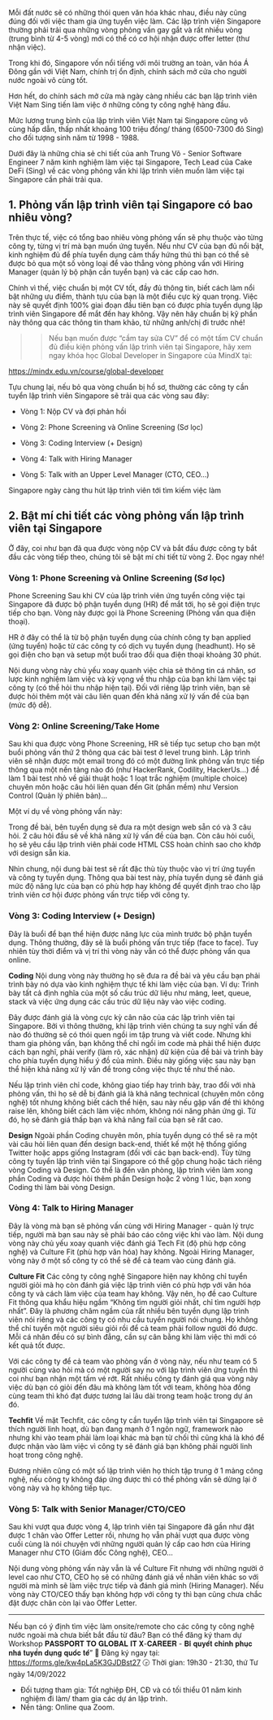 Mỗi đất nước sẽ có những thói quen văn hóa khác nhau, điều này cũng đúng đối với việc tham gia ứng tuyển việc làm. Các lập trình viên Singapore thường phải trải qua những vòng phỏng vấn gay gắt và rất nhiều vòng (trung bình từ 4-5 vòng) mới có thể có cơ hội nhận được offer letter (thư nhận việc).

Trong khi đó, Singapore vốn nổi tiếng với môi trường an toàn, văn hóa Á Đông gần với Việt Nam, chính trị ổn định, chính sách mở cửa cho người nước ngoài vô cùng tốt. 

Hơn hết, do chính sách mở cửa mà ngày càng nhiều các bạn lập trình viên Việt Nam Sing tiến làm việc ở những công ty công nghệ hàng đầu. 

Mức lương trung bình của lập trình viên Việt Nam tại Singapore cũng vô cùng hấp dẫn, thấp nhất khoảng 100 triệu đồng/ tháng (6500-7300 đô Sing) cho đối tượng sinh năm từ 1998 - 1988.

Dưới đây là những chia sẻ chi tiết của anh Trung Võ - Senior Software Engineer 7 năm kinh nghiệm làm việc tại Singapore, Tech Lead của Cake DeFi (Sing) về các vòng phỏng vấn khi lập trình viên muốn làm việc tại Singapore cần phải trải qua.

## 1. Phỏng vấn lập trình viên tại Singapore có bao nhiêu vòng?
Trên thực tế, việc có tổng bao nhiêu vòng phỏng vấn sẽ phụ thuộc vào từng công ty, từng vị trí mà bạn muốn ứng tuyển. Nếu như CV của bạn đủ nổi bật, kinh nghiệm đủ để phía tuyển dụng cảm thấy hứng thú thì bạn có thể sẽ được bỏ qua một số vòng loại để vào thẳng vòng phỏng vấn với Hiring Manager (quản lý bộ phận cần tuyển bạn) và các cấp cao hơn.

Chính vì thế, việc chuẩn bị một CV tốt, đầy đủ thông tin, biết cách làm nổi bật những ưu điểm, thành tựu của bạn là một điều cực kỳ quan trọng. Việc này sẽ quyết định 100% giai đoạn đầu tiên bạn có được phía tuyển dụng lập trình viên Singapore để mắt đến hay không. Vậy nên hãy chuẩn bị kỹ phần này thông qua các thông tin tham khảo, từ những anh/chị đi trước nhé!

>> Nếu bạn muốn được “cầm tay sửa CV” để có một tấm CV chuẩn đủ điều kiện phỏng vấn lập trình viên tại Singapore, hãy xem ngay khóa học Global Developer in Singapore của MindX tại: 

https://mindx.edu.vn/course/global-developer

Tựu chung lại, nếu bỏ qua vòng chuẩn bị hồ sơ, thường các công ty cần tuyển lập trình viên Singapore sẽ trải qua các vòng sau đây:

- Vòng 1: Nộp CV và đợi phản hồi

- Vòng 2: Phone Screening và Online Screening (Sơ lọc)

- Vòng 3: Coding Interview (+ Design)

- Vòng 4: Talk with Hiring Manager

- Vòng 5: Talk with an Upper Level Manager (CTO, CEO…)

Singapore ngày càng thu hút lập trình viên tới tìm kiếm việc làm
## 2. Bật mí chi tiết các vòng phỏng vấn lập trình viên tại Singapore
Ở đây, coi như bạn đã qua được vòng nộp CV và bắt đầu được công ty bắt đầu các vòng tiếp theo, chúng tôi sẽ bật mí chi tiết từ vòng 2. Đọc ngay nhé!

### Vòng 1: Phone Screening và Online Screening (Sơ lọc)
Phone Screening
Sau khi CV của lập trình viên ứng tuyển công việc tại Singapore đã được bộ phận tuyển dụng (HR) để mắt tới, họ sẽ gọi điện trực tiếp cho bạn. Vòng này được gọi là Phone Screening (Phỏng vấn qua điện thoại).

HR ở đây có thể là từ bộ phận tuyển dụng của chính công ty bạn applied (ứng tuyển) hoặc từ các công ty có dịch vụ tuyển dụng (headhunt). Họ sẽ gọi điện cho bạn và setup một buổi trao đổi qua điện thoại khoảng 30 phút. 

Nội dung vòng này chủ yếu xoay quanh việc chia sẻ thông tin cá nhân, sơ lược kinh nghiệm làm việc và kỳ vọng về thu nhập của bạn khi làm việc tại công ty (có thể hỏi thu nhập hiện tại). Đối với riêng lập trình viên, bạn sẽ được hỏi thêm một vài câu liên quan đến khả năng xử lý vấn đề của bạn (mức độ dễ).

### Vòng 2: Online Screening/Take Home
Sau khi qua được vòng Phone Screening, HR sẽ tiếp tục setup cho bạn một buổi phỏng vấn thứ 2 thông qua các bài test ở level trung bình. Lập trình viên sẽ nhận được một email trong đó có một đường link phỏng vấn trực tiếp thông qua một nền tảng nào đó (như HackerRank, Codility, HackerUs...) để làm 1 bài test nhỏ về giải thuật hoặc 1 loạt trắc nghiệm (multiple choice) chuyên môn hoặc câu hỏi liên quan đến Git (phần mềm) như Version Control (Quản lý phiên bản)...

Một ví dụ về vòng phỏng vấn này:

Trong đề bài, bên tuyển dụng sẽ đưa ra một design web sẵn có và 3 câu hỏi. 2 câu hỏi đầu sẽ về khả năng xử lý vấn đề của bạn. Còn câu hỏi cuối, họ sẽ yêu cầu lập trình viên phải code HTML CSS hoàn chỉnh sao cho khớp với design sẵn kia. 

Nhìn chung, nội dung bài test sẽ rất đặc thù tùy thuộc vào vị trí ứng tuyển và công ty tuyển dụng. Thông qua bài test này, phía tuyển dụng sẽ đánh giá mức độ năng lực của bạn có phù hợp hay không để quyết định trao cho lập trình viên cơ hội được phỏng vấn trực tiếp với công ty.

###  Vòng 3: Coding Interview (+ Design)
Đây là buổi để bạn thể hiện được năng lực của mình trước bộ phận tuyển dụng. Thông thường, đây sẽ là buổi phỏng vấn trực tiếp (face to face). Tuy nhiên tùy thời điểm và vị trí thì vòng này vẫn có thể được phỏng vấn qua online.

**Coding**
Nội dung vòng này thường họ sẽ đưa ra đề bài và yêu cầu bạn phải trình bày nó dựa vào kinh nghiệm thực tế khi làm việc của bạn. Ví dụ: Trình bày tất cả định nghĩa của một số cấu trúc dữ liệu như mảng, leet, queue, stack và việc ứng dụng các cấu trúc dữ liệu này vào việc coding.

Đây được đánh giá là vòng cực kỳ cân não của các lập trình viên tại Singapore. Bởi vì thông thường, khi lập trình viên chúng ta suy nghĩ vấn đề nào đó thường sẽ có thói quen ngồi im tập trung và viết code. Nhưng khi tham gia phỏng vấn, bạn không thể chỉ ngồi im code mà phải thể hiện được cách bạn nghĩ, phải verify (làm rõ, xác nhận) dữ kiện của đề bài và trình bày cho phía tuyển dụng hiểu ý đồ của mình. Điều này giống việc sau này bạn thể hiện khả năng xử lý vấn đề trong công việc thực tế như thế nào.

Nếu lập trình viên chỉ code, không giao tiếp hay trình bày, trao đổi với nhà phỏng vấn, thì họ sẽ dễ bị đánh giá là khả năng technical (chuyên môn công nghệ) tốt nhưng không biết cách thể hiện, sau này nếu gặp vấn đề thì không raise lên, không biết cách làm việc nhóm, không nói năng phản ứng gì. Từ đó, họ sẽ đánh giá thấp bạn và khả năng fail của bạn sẽ rất cao.

**Design**
Ngoài phần Coding chuyên môn, phía tuyển dụng có thể sẽ ra một vài câu hỏi liên quan đến design back-end, thiết kế một hệ thống giống Twitter hoặc apps giống Instagram (đối với các bạn back-end). Tùy từng công ty tuyển lập trình viên tại Singapore có thể gộp chung hoặc tách riêng vòng Coding và Design. Có thể là đến văn phòng, lập trình viên làm xong phần Coding và được hỏi thêm phần Design hoặc 2 vòng 1 lúc, bạn xong Coding thì làm bài vòng Design.

### Vòng 4: Talk to Hiring Manager
Đây là vòng mà bạn sẽ phỏng vấn cùng với Hiring Manager - quản lý trực tiếp, người mà bạn sau này sẽ phải báo cáo công việc khi vào làm. Nội dung vòng này chủ yếu xoay quanh việc đánh giá Tech Fit (độ phù hợp công nghệ) và Culture Fit (phù hợp văn hóa) hay không. Ngoài Hiring Manager, vòng này ở một số công ty có thể sẽ để cả team vào cùng đánh giá.

**Culture Fit**
Các công ty công nghệ Singapore hiện nay không chỉ tuyển người giỏi mà họ còn đánh giá việc lập trình viên có phù hợp với văn hóa công ty và cách làm việc của team hay không. Vậy nên, họ đề cao Culture Fit thông qua khẩu hiệu ngầm “Không tìm người giỏi nhất, chỉ tìm người hợp nhất”. Đây là phương châm ngầm của rất nhiều bên tuyển dụng lập trình viên nói riêng và các công ty có nhu cầu tuyển người nói chung. Họ không thể chỉ tuyển một người siêu giỏi rồi để cả team phải follow người đó được. Mỗi cá nhân đều có sự bình đẳng, cần sự cân bằng khi làm việc thì mới có kết quả tốt được. 

Với các công ty để cả team vào phòng vấn ở vòng này, nếu như team có 5 người cùng vào hỏi mà có một người say no với lập trình viên ứng tuyển thì coi như bạn nhận một tấm vé rớt. Rất nhiều công ty đánh giá qua vòng này việc dù bạn có giỏi đến đâu mà không làm tốt với team, không hòa đồng cùng team thì khó đạt được tương lai lâu dài trong team hoặc trong dự án đó.

**Techfit**
Về mặt Techfit, các công ty cần tuyển lập trình viên tại Singapore sẽ thích người linh hoạt, dù bạn đang mạnh ở 1 ngôn ngữ, framework nào nhưng khi vào team phải làm loại khác mà bạn từ chối thì cũng khá là khó để được nhận vào làm việc vì công ty sẽ đánh giá bạn không phải người linh hoạt trong công nghệ.

Đương nhiên cũng có một số lập trình viên họ thích tập trung ở 1 mảng công nghệ, nếu công ty không đáp ứng được thì có thể phỏng vấn sẽ dừng lại ở vòng này và họ không tiếp tục. 

### Vòng 5: Talk with Senior Manager/CTO/CEO
Sau khi vượt qua được vòng 4, lập trình viên tại Singapore đã gần như đặt được 1 chân vào Offer Letter rồi, nhưng họ vẫn phải vượt qua được vòng cuối cùng là nói chuyện với những người quản lý cấp cao hơn của Hiring Manager như CTO (Giám đốc Công nghệ), CEO…

Nội dung vòng phỏng vấn này vẫn là về Culture Fit nhưng với những người ở level cao như CTO, CEO họ sẽ có những đánh giá về nhân viên khác so với người mà mình sẽ làm việc trực tiếp và đánh giá mình (Hiring Manager). Nếu vòng này CTO/CEO thấy bạn không hợp với công ty thì bạn cũng chưa chắc đặt được chân còn lại vào Offer Letter.

---------

Nếu bạn có ý định tìm việc làm onsite/remote cho các công ty công nghệ nước ngoài mà chưa biết bắt đầu từ đâu? 
Bạn có thể đăng ký tham dự Workshop 𝐏𝐀𝐒𝐒𝐏𝐎𝐑𝐓 𝐓𝐎 𝐆𝐋𝐎𝐁𝐀𝐋 𝐈𝐓 𝐗-𝐂𝐀𝐑𝐄𝐄𝐑 - 𝐁𝐢́ 𝐪𝐮𝐲𝐞̂́𝐭 𝐜𝐡𝐢𝐧𝐡 𝐩𝐡𝐮̣𝐜 𝐧𝐡𝐚̀ 𝐭𝐮𝐲𝐞̂̉𝐧 𝐝𝐮̣𝐧𝐠 𝐪𝐮𝐨̂́𝐜 𝐭𝐞̂́”
📌 Đăng ký ngay tại: https://forms.gle/kw4pLa5K3GJDBst27
🕞 Thời gian: 19h30 - 21:30, thứ Tư ngày 14/09/2022
- Đối tượng tham gia: Tốt nghiệp ĐH, CĐ và có tối thiểu 01 năm kinh nghiệm đi làm/ tham gia các dự án lập trình.
- Nền tảng: Online qua Zoom.